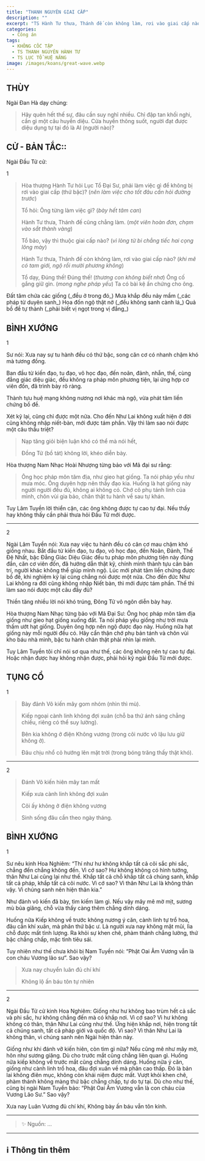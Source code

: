```yaml
---
title: "THANH NGUYÊN GIAI CẤP"
description: ""
excerpt: "TS Hành Tư thưa, Thánh đế còn không làm, rơi vào giai cấp nào?"
categories:
  - Công án
tags:
  - KHÔNG CỐC TẬP
  - TS THANH NGUYÊN HÀNH TƯ
  - TS LỤC TỔ HUỆ NĂNG
image: /images/koans/great-wave.webp
---
```


## THÙY

Ngài Đan Hà dạy chúng:

> Hãy quên hết thế sự, đâu cần suy nghĩ nhiều.
> Chỉ đập tan khối nghi, cần gì một câu huyền diệu.
> Cửa huyền thông suốt, người đạt được diệu dụng tự tại đó là AI (người nào)?

## CỬ - BẢN TẮC::

Ngài Đầu Tử cử:

1

> Hòa thượng Hành Tư hỏi Lục Tổ Đại Sư, phải làm việc gì để không bị rơi vào giai cấp (thứ bậc)? (_nên làm việc cho tốt đâu cần hỏi đường trước_)
>
> Tổ hỏi: Ông từng làm việc gì? (_bày hết tâm can_)
>
> Hành Tư thưa, Thánh đế cũng chẳng làm. (_một viên hoàn đơn, chạm vào sắt thành vàng_)
>
> Tổ bảo, vậy thì thuộc giai cấp nào? (_vì lòng từ bi chẳng tiếc hai cọng lông mày_)
>
> Hành Tư thưa, Thánh đế còn không làm, rơi vào giai cấp nào? (_khi mê có tam giới, ngộ rồi mười phương không_)
>
> Tổ dạy, Đúng thế! Đúng thế! (_thương con không biết nhơ_)
> Ông cố gắng giữ gìn. (_mong nghe pháp yếu_)
> Ta có bài kệ ấn chứng cho ông.

<Poem>
Đất tâm chứa các giống (_đều ở trong đó_)
Mưa khắp đều nảy mầm (_các pháp từ duyên sanh_)
Hoa đốn ngộ thật nở (_đều không sanh cành lá_)
Quả bồ đề tự thành (_phải biết vị ngọt trong vị đắng_)
</Poem>

## BÌNH XƯỚNG

1

Sư nói: Xưa nay sự tu hành đều có thứ bậc, song căn cơ có nhanh chậm khó mà tương đồng.

Ban đầu từ kiến đạo, tu đạo, vô học đạo, đến noãn, đảnh, nhẫn, thế, cùng đẳng giác diệu giác, đều không ra pháp môn phương tiện, lại ứng hợp cơ viên đốn, đã trình bày rõ ràng.

Thành tựu huệ mạng không nương nơi khác mà ngộ, vừa phát tâm liền chứng bồ đề.

Xét kỹ lại, cũng chỉ được một nửa. Cho đến Như Lai không xuất hiện ở đời cũng không nhập niết-bàn, mới được tám phần.
Vậy thì làm sao nói được một câu thấu triệt?

> Nạp tăng giỏi biện luận khó có thể mà nói hết,
>
> Đồng Tử (bồ tát) không lời, khéo diễn bày.

Hòa thượng Nam Nhạc Hoài Nhượng từng bảo với Mã đại sư rằng:

> Ông học pháp môn tâm địa, như gieo hạt giống. Ta nói pháp yếu như mưa móc.
> Ông duyên hợp nên thấy đạo kia. Huống là hạt giống này người người đều đủ, không ai không có.
> Chớ cô phụ tánh linh của mình, chôn vùi gia bảo, chân thật tu hành về sau tự khán.

Tuy Lâm Tuyền lời thiển cận, các ông không được tự cao tự đại. Nếu thấy hay không thấy cần phải thưa hỏi Đầu Tử mới được.

<hr class="blog-rule" />

2

Ngài Lâm Tuyền nói: Xưa nay việc tu hành đều có căn cơ mau chậm khó giống nhau. Bắt đầu từ kiến đạo, tu đạo, vô học đạo, đến Noãn, Đảnh, Thế Đệ Nhất, bậc Đẳng Giác Diệu Giác đều tu pháp môn phương tiện này đúng đắn, căn cơ viên đốn, đã hướng dẫn thật kỹ, chính mình thành tựu căn bản trí, người khác không thể giúp mình ngộ. Lúc mới phát tâm liền chứng được bồ đề, khi nghiệm kỹ lại cũng chẳng nói được một nửa. Cho đến đức Như Lai không ra đời cũng không nhập Niết bàn, thì mới được tám phần. Thế thì làm sao nói được một câu đầy đủ?

Thiền tăng nhiều lời nói khó trúng,
Đông Tử vô ngôn diễn bày hay.

Hòa thượng Nam Nhạc từng bảo với Mã Đại Sư: Ông học pháp môn tâm địa giống như gieo hạt giống xuống đất.
Ta nói pháp yếu giống như trời mưa thấm ướt hạt giống.
Duyên ông hợp nên ngộ được đạo này.
Huống nữa hạt giống này mỗi người đều có.
Hãy cẩn thận chớ phụ bản tánh và chôn vùi kho báu nhà mình, bậc tu hành chân thật phải nhìn lại mình.

Tuy Lâm Tuyền tôi chỉ nói sơ qua như thế, các ông không nên tự cao tự đại. Hoặc nhận được hay không nhận được, phải hỏi kỹ ngài Đầu Tử mới được.

## TỤNG CỔ

1

> Bày đảnh Vô kiến mây gom nhóm (nhìn thì mù).
>
> Kiếp ngoại cành linh không đợi xuân (chỗ ba thứ ánh sáng chẳng chiếu, riêng có thể suy lường).
>
> Bên kia không ở điện Không vương (trong cõi nước vô lậu lưu giữ không ở).
>
> Đâu chịu nhổ cỏ hướng lên mặt trời (trong bóng trăng thấy thật khó).

<hr class="blog-rule" />

2

> Đánh Võ kiến hiên mây tan mất
>
> Kiếp xưa cành linh không đợi xuân
>
> Cõi ấy không ở điện không vương
>
> Sinh sống đâu cần theo ngày tháng.

## BÌNH XƯỚNG

1

Sư nêu kinh Hoa Nghiêm: “Thí như hư không khắp tất cả cõi sắc phi sắc, chẳng đến chẳng không đến. Vì cớ sao? Hư không không có hình tướng, thân Như Lai cũng lại như thế. Khắp tất cả chỗ khắp tất cả chúng sanh, khắp tất cả pháp, khắp tất cả cõi nước. Vì cớ sao? Vì thân Như Lai là không thân vậy. Vì chúng sanh nên hiện thân kia.”

Như đảnh vô kiến đã bày, tìm kiếm làm gì. Nếu vậy mây mê mờ mịt, sương mù bủa giăng, chỗ vừa thấy càng thêm chẳng dính dáng.

Huống nữa Kiếp không về trước không nương ý căn, cành linh tự trổ hoa, đâu cần khí xuân, mà phân thứ bậc ư. Là người xưa nay không mặt mũi, lìa chỗ được mất tình lượng. Ra khỏi sự khen chê, phàm thánh chẳng lường, thứ bậc chẳng chấp, mặc tình tiêu sái.

Tuy nhiên như thế chưa khỏi bị Nam Tuyền nói: “Phật Oai Âm Vương vẫn là con cháu Vương lão sư”. Sao vậy?

> Xưa nay chuyển luân đủ chí khí
>
> Không lộ ấn báu tôn tự nhiên

<hr class="blog-rule" />

2

Ngài Đầu Tử cử kinh Hoa Nghiêm: Giống như hư không bao trùm hết cả sắc và phi sắc, hư không chẳng đến mà có khắp nơi. Vì cớ sao? Vì hư không không có thân, thân Như Lai cũng như thế. Ứng hiện khắp nơi, hiện trong tất cả chúng sanh, tất cả pháp giới và quốc độ. Vì sao? Vì thân Như Lai là không thân, vì chúng sanh nên Ngài hiện thân này.

Giống như khi đánh vỡ kiến hiên, còn tìm gì nữa? Nếu cũng mê như mây mờ, hôn như sương giăng. Dù cho trước mắt cũng chẳng liên quan gì. Huống nữa kiếp không về trước mắt cũng chẳng dính dáng. Huống nữa ý căn, giống như cành linh trổ hoa, đâu đợi xuân về mà phân cao thấp. Đó là bản lai không điên mục, không còn khái niệm được mất. Vượt khỏi khen chê, phàm thánh không màng thứ bậc chẳng chấp, tự do tự tại. Dù cho như thế, cũng bị ngài Nam Tuyền bảo: “Phật Oai Âm Vương vẫn là con cháu của Vương Lão Sư.” Sao vậy?

Xưa nay Luân Vương đủ chí khí,
Không bày ấn báu vẫn tôn kính.

<hr class="blog-rule" />

> ✨ Nguồn: ...

<hr class="blog-rule" />

## ℹ️ Thông tin thêm

[^1]: ⭐️ <a href="http://thuongchieu.net/index.php/phapthoai/suphu/4645-tshanhtu" target="_blank">TS THANH NGUYÊN HÀNH TƯ</a>

[^2]: ⭐️ <a href="https://quangduc.com/p157a72133/quyen-05-luc-to-hue-nang-va-phap-he" target="_blank">TS LỤC TỔ HUỆ NĂNG</a>
